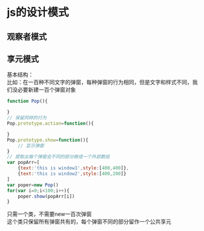 # js的设计模式  

## 观察者模式  

## 享元模式  

基本结构：  
比如：在一百种不同文字的弹窗，每种弹窗的行为相同，但是文字和样式不同，我们没必要新建一百个弹窗对象  

```js  
function Pop(){  

}  
// 保留同样的行为  
Pop.prototype.action=function(){  

}  
Pop.prototype.show=function(){  
    // 显示弹窗  
}  
// 提取出每个弹窗会不同的部分做成一个外部数组  
var popArr=[  
    {text:'this is window1',style:[400,400]},  
    {text:'this is window2',style:[400,200]}  
]  
var poper=new Pop()  
for(var i=0;i<100;i++){  
    poper.show(popArr[i])  
}  
```  
只需一个类，不需要new一百次弹窗  
这个类只保留所有弹窗共有的，每个弹窗不同的部分留作一个公共享元  
